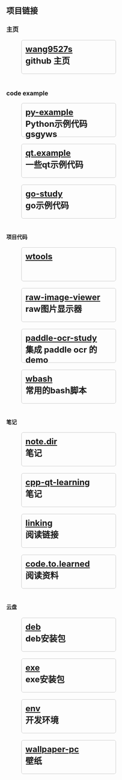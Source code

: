 
## 项目链接

### 主页

<figure class="container">

<div class="repo-card">
<strong><a href="https://github.com/wang9527s/wang9527s">wang9527s</a></strong>
</br>
<strong class="repo-card-content">github 主页</strong>

</div>

</figure>

### code example

<figure class="container">

<div class="repo-card">
<strong><a href="https://github.com/wang9527s/py-example">py-example</a></strong>
</br>
<strong class="repo-card-content">Python示例代码  gsgyws</strong>
</div>

<div class="repo-card">
<strong><a href="https://github.com/wang9527s/qt.example">qt.example</a></strong>
</br>
<strong class="repo-card-content">一些qt示例代码</strong>
</div>

<div class="repo-card">
<strong><a href="https://github.com/wang9527s/go-study">go-study</a></strong>
</br>
<strong class="repo-card-content">go示例代码</strong>
</div>

</figure>

#### 项目代码

<figure class="container">

<div class="repo-card">
<strong><a href="https://github.com/wang9527s/wtools">wtools</a></strong>
</br>
<strong class="repo-card-content"></strong>
</div>

<div class="repo-card">
<strong><a href="https://github.com/wang9527s/raw-image-viewer">raw-image-viewer</a></strong>
</br>
<strong class="repo-card-content">raw图片显示器</strong>
</div>

<div class="repo-card">
<strong><a href="https://github.com/wang9527s/paddle-ocr-study">paddle-ocr-study</a></strong>
</br>
<strong class="repo-card-content">集成 paddle ocr 的 demo</strong>
</div>

<div class="repo-card">
<strong><a href="https://github.com/wang9527s/wbash">wbash</a></strong>
</br>
<strong class="repo-card-content">常用的bash脚本</strong>
</div>

</figure>

#### 笔记
<figure class="container">

<div class="repo-card">
<strong><a href="https://github.com/wang9527s/note.dir">note.dir</a></strong>
</br>
<strong class="repo-card-content">笔记</strong>
</div>

<div class="repo-card">
<strong><a href="https://github.com/wang9527s/cpp-qt-learning">cpp-qt-learning</a></strong>
</br>
<strong class="repo-card-content">笔记</strong>
</div>

<div class="repo-card">
<strong><a href="https://github.com/wang9527s/linking">linking</a></strong>
</br>
<strong class="repo-card-content">阅读链接</strong>
</div>

<div class="repo-card">
<strong><a href="https://github.com/wang9527s/code.to.learned">code.to.learned</a></strong>
</br>
<strong class="repo-card-content">阅读资料</strong>
</div>

</figure>

#### 云盘

<figure class="container">

<div class="repo-card">
<strong><a href="https://github.com/wang9527s/deb">deb</a></strong>
</br>
<strong class="repo-card-content">deb安装包</strong>
</div>

<div class="repo-card">
<strong><a href="https://github.com/wang9527s/exe">exe</a></strong>
</br>
<strong class="repo-card-content">exe安装包</strong>
</div>

<div class="repo-card">
<strong><a href="https://github.com/wang9527s/env">env</a></strong>
</br>
<strong class="repo-card-content">开发环境</strong>
</div>

<div class="repo-card">
<strong><a href="https://github.com/wang9527s/wallpaper-pc">wallpaper-pc</a></strong>
</br>
<strong class="repo-card-content">壁纸</strong>
</div>

</figure>




<style>

/* .figure {
    flex-direction: column;
} */
.container {
    display: flex;
    flex-direction: row;
    flex-wrap: wrap;
    justify-content: flex-start;
}
.repo-card { border: 1px solid #ccc; border-radius: 5px; padding: 10px; height: 68px; width: 230px; margin-right: 18px; margin-bottom: 18px;}


.repo-card strong {
    font-size: 22px;
}

.repo-card-content {
    font-size: 18px;
}



</style>













